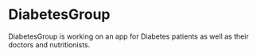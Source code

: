 # DiabetesGroup
DiabetesGroup is working on an app for Diabetes patients as well as their doctors and nutritionists.
